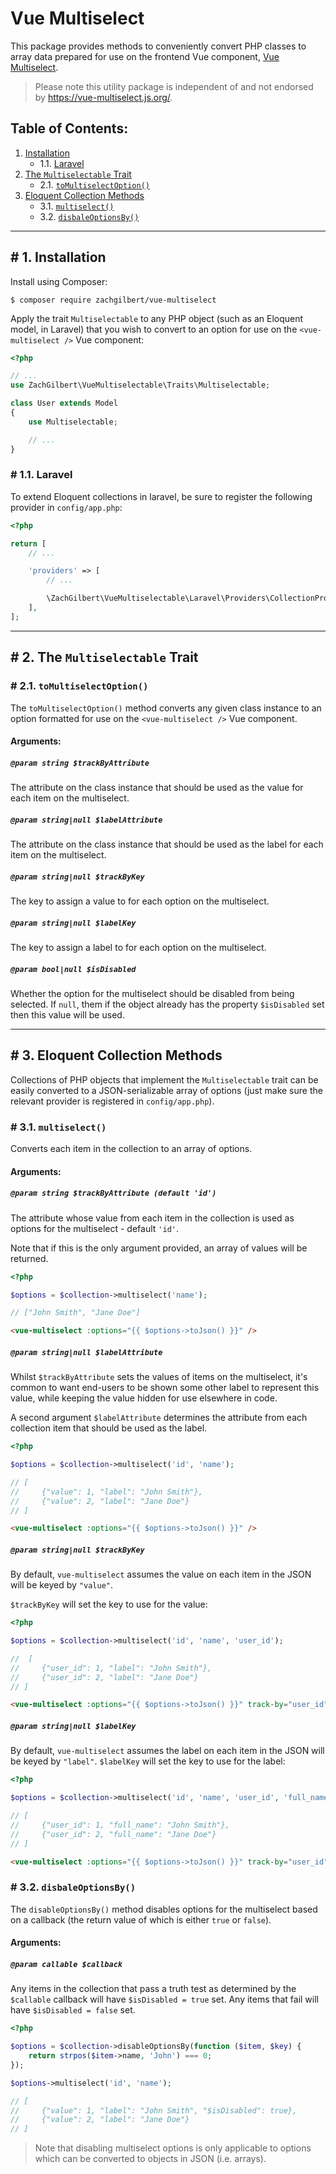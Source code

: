 # Vue Multiselect
This package provides methods to conveniently convert PHP classes to array data prepared for use on the frontend Vue component, <a href="vue-multiselect.js.org">Vue Multiselect</a>.
> Please note this utility package is independent of and not endorsed by https://vue-multiselect.js.org/.

## Table of Contents:
1. [Installation](#installation)
    - 1.1. [Laravel](#installation.laravel)
2. [The `Multiselectable` Trait](#the-multiselectable-trait)
    - 2.1. [`toMultiselectOption()`](#the-multiselectable-trait.to-multiselect-option)
3. [Eloquent Collection Methods](#eloquent-collection-methods)
    - 3.1. [`multiselect()`](#eloquent-collection-methods.multiselect)
    - 3.2. [`disbaleOptionsBy()`](#eloquent-collection-methods.disable-options-by)

<hr />

## <a name="installation"># 1.</a> Installation
Install using Composer:
```
$ composer require zachgilbert/vue-multiselect
```

Apply the trait `Multiselectable` to any PHP object (such as an Eloquent model, in Laravel) that you wish to convert to an option for use on the `<vue-multiselect />` Vue component:
```PHP
<?php

// ...
use ZachGilbert\VueMultiselectable\Traits\Multiselectable;

class User extends Model
{
    use Multiselectable;

    // ...
}
```

### <a name="installation.laravel"># 1.1.</a> Laravel
To extend Eloquent collections in laravel, be sure to register the following provider in `config/app.php`:

```PHP
<?php

return [
    // ...

    'providers' => [
        // ...

        \ZachGilbert\VueMultiselectable\Laravel\Providers\CollectionProvider::class,
    ],
];
```

<hr />

## <a name="the-multiselectable-trait"># 2.</a> The `Multiselectable` Trait

### <a name="the-multiselectable-trait.to-multiselect-option"># 2.1.</a> `toMultiselectOption()`
The `toMultiselectOption()` method converts any given class instance to an option formatted for use on the `<vue-multiselect />` Vue component.

#### Arguments:

##### `@param string $trackByAttribute`
The attribute on the class instance that should be used as the value for each item on the multiselect.

##### `@param string|null $labelAttribute`
The attribute on the class instance that should be used as the label for each item on the multiselect.

##### `@param string|null $trackByKey`
The key to assign a value to for each option on the multiselect.

##### `@param string|null $labelKey`
The key to assign a label to for each option on the multiselect.

##### `@param bool|null $isDisabled`
Whether the option for the multiselect should be disabled from being selected. If `null`, them if the object already has the property `$isDisabled` set then this value will be used.

<hr />

## <a name="eloquent-collection-methods"># 3.</a> Eloquent Collection Methods

Collections of PHP objects that implement the `Multiselectable` trait can be easily converted to a JSON-serializable array of options (just make sure the relevant provider is registered in `config/app.php`).

### <a name="eloquent-collection-methods.multiselect"># 3.1.</a> `multiselect()`

Converts each item in the collection to an array of options.

#### Arguments:

##### `@param string $trackByAttribute (default 'id')`
The attribute whose value from each item in the collection is used as options for the multiselect - default `'id'`.

Note that if this is the only argument provided, an array of values will be returned.
```PHP
<?php

$options = $collection->multiselect('name');

// ["John Smith", "Jane Doe"]
```

```HTML
<vue-multiselect :options="{{ $options->toJson() }}" />
```

##### `@param string|null $labelAttribute`
Whilst `$trackByAttribute` sets the values of items on the multiselect, it's common to want end-users to be shown some other label to represent this value, while keeping the value hidden for use elsewhere in code.

A second argument `$labelAttribute` determines the attribute from each collection item that should be used as the label.

```PHP
<?php

$options = $collection->multiselect('id', 'name');

// [
//     {"value": 1, "label": "John Smith"},
//     {"value": 2, "label": "Jane Doe"}
// ]
```

```HTML
<vue-multiselect :options="{{ $options->toJson() }}" />
```

##### `@param string|null $trackByKey`
By default, `vue-multiselect` assumes the value on each item in the JSON will be keyed by `"value"`.

`$trackByKey` will set the key to use for the value:

```PHP
<?php

$options = $collection->multiselect('id', 'name', 'user_id');

//  [
//     {"user_id": 1, "label": "John Smith"},
//     {"user_id": 2, "label": "Jane Doe"}
// ]
```

```HTML
<vue-multiselect :options="{{ $options->toJson() }}" track-by="user_id" />
```

##### `@param string|null $labelKey`
By default, `vue-multiselect` assumes the label on each item in the JSON will be keyed by `"label"`. `$labelKey` will set the key to use for the label:

```PHP
<?php

$options = $collection->multiselect('id', 'name', 'user_id', 'full_name');

// [
//     {"user_id": 1, "full_name": "John Smith"},
//     {"user_id": 2, "full_name": "Jane Doe"}
// ]
```

```HTML
<vue-multiselect :options="{{ $options->toJson() }}" track-by="user_id" label="full_name" />
```

### <a name="eloquent-collection-methods.disable-options-by"># 3.2.</a> `disbaleOptionsBy()`
The `disableOptionsBy()` method disables options for the multiselect based on a callback (the return value of which is either `true` or `false`).

#### Arguments:

##### `@param callable $callback`
Any items in the collection that pass a truth test as determined by the `$callable` callback will have `$isDisabled = true` set. Any items that fail will have `$isDisabled = false` set.

```PHP
<?php

$options = $collection->disableOptionsBy(function ($item, $key) {
    return strpos($item->name, 'John') === 0;
});

$options->multiselect('id', 'name');

// [
//     {"value": 1, "label": "John Smith", "$isDisabled": true},
//     {"value": 2, "label": "Jane Doe"}
// ]
```

> Note that disabling multiselect options is only applicable to options which can be converted to objects in JSON (i.e. arrays).
